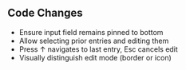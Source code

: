 ## Code Changes

- Ensure input field remains pinned to bottom
- Allow selecting prior entries and editing them
- Press ↑ navigates to last entry, Esc cancels edit
- Visually distinguish edit mode (border or icon)
